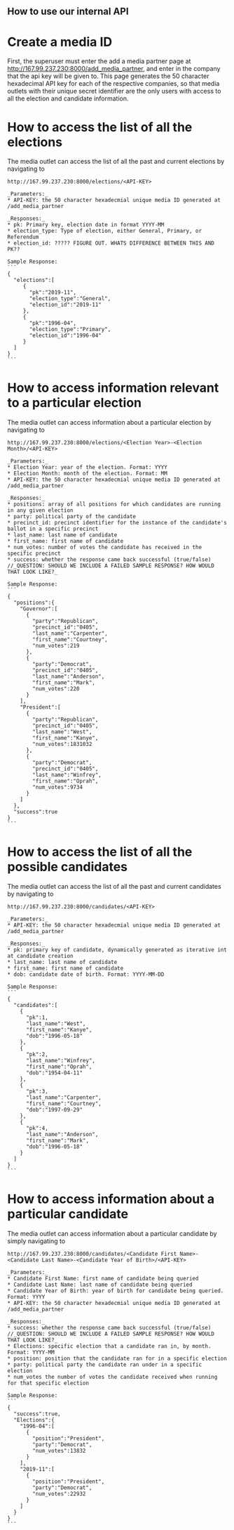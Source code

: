 ## How to use our internal API
# Create a media ID
  First, the superuser must enter the add a media partner page at http://167.99.237.230:8000/add_media_partner, and enter in the company that the api key will be given to.
  This page generates the 50 character hexadecimal API key for each of the respective companies, so that media outlets with their unique secret identifier are the only users with access to all the election and candidate information.
  
# How to access the list of all the elections
  The media outlet can access the list of all the past and current elections by navigating to 
  
    http://167.99.237.230:8000/elections/<API-KEY>
    
    _Parameters:_
    * API-KEY: the 50 character hexadecmial unique media ID generated at /add_media_partner
    
    _Responses:_
    * pk: Primary key, election date in format YYYY-MM
    * election_type: Type of election, either General, Primary, or Referendum
    * election_id: ????? FIGURE OUT. WHATS DIFFERENCE BETWEEN THIS AND PK??
    
    Sample Response:
    ```
    {  
      "elections":[  
         {  
           "pk":"2019-11",
           "election_type":"General",
           "election_id":"2019-11"
         },
         {  
           "pk":"1996-04",
           "election_type":"Primary",
           "election_id":"1996-04"
         }
      ]
    }
    ```
    
# How to access information relevant to a particular election
  The media outlet can access information about a particular election by navigating to
    
    http://167.99.237.230:8000/elections/<Election Year>-<Election Month>/<API-KEY>
    
    _Parameters:_
    * Election Year: year of the election. Format: YYYY
    * Election Month: month of the election. Format: MM
    * API-KEY: the 50 character hexadecmial unique media ID generated at /add_media_partner
    
    _Responses:_
    * positions: array of all positions for which candidates are running in any given election
    * party: political party of the candidate
    * precinct_id: precinct identifier for the instance of the candidate's ballot in a specific precinct
    * last_name: last name of candidate
    * first_name: first name of candidate
    * num_votes: number of votes the candidate has received in the specific precinct
    * success: whether the response came back successful (true/false) //_QUESTION: SHOULD WE INCLUDE A FAILED SAMPLE RESPONSE? HOW WOULD THAT LOOK LIKE?_
    
    Sample Response:
    ```
    {  
      "positions":{  
        "Governor":[  
          {  
            "party":"Republican",
            "precinct_id":"0405",
            "last_name":"Carpenter",
            "first_name":"Courtney",
            "num_votes":219
          },
          {  
            "party":"Democrat",
            "precinct_id":"0405",
            "last_name":"Anderson",
            "first_name":"Mark",
            "num_votes":220
          }
        ],
        "President":[  
          {  
            "party":"Republican",
            "precinct_id":"0405",
            "last_name":"West",
            "first_name":"Kanye",
            "num_votes":1831032
          },
          {  
            "party":"Democrat",
            "precinct_id":"0405",
            "last_name":"Winfrey",
            "first_name":"Oprah",
            "num_votes":9734
          }
        ]
      },
      "success":true
    }
    ```
   
# How to access the list of all the possible candidates
  The media outlet can access the list of all the past and current candidates by navigating to
    
    http://167.99.237.230:8000/candidates/<API-KEY>
    
    _Parameters:_
    * API-KEY: the 50 character hexadecmial unique media ID generated at /add_media_partner
    
    _Responses:_
    * pk: primary key of candidate, dynamically generated as iterative int at candidate creation
    * last_name: last name of candidate
    * first_name: first name of candidate
    * dob: candidate date of birth. Format: YYYY-MM-DD
    
    Sample Response:
    ```
    {  
      "candidates":[  
        {  
          "pk":1,
          "last_name":"West",
          "first_name":"Kanye",
          "dob":"1996-05-18"
        },
        {  
          "pk":2,
          "last_name":"Winfrey",
          "first_name":"Oprah",
          "dob":"1954-04-11"
        },
        {  
          "pk":3,
          "last_name":"Carpenter",
          "first_name":"Courtney",
          "dob":"1997-09-29"
        },
        {  
          "pk":4,
          "last_name":"Anderson",
          "first_name":"Mark",
          "dob":"1996-05-18"
        }
      ]
    }
    ```

# How to access information about a particular candidate
  The media outlet can access information about a particular candidate by simply navigating to
  
    http://167.99.237.230:8000/candidates/<Candidate First Name>-<Candidate Last Name>-<Candidate Year of Birth>/<API-KEY> 
    
    _Parameters:_
    * Candidate First Name: first name of candidate being queried
    * Candidate Last Name: last name of candidate being queried
    * Candidate Year of Birth: year of birth for candidate being queried. Format: YYYY
    * API-KEY: the 50 character hexadecmial unique media ID generated at /add_media_partner
    
    _Responses:_
    * success: whether the response came back successful (true/false) //_QUESTION: SHOULD WE INCLUDE A FAILED SAMPLE RESPONSE? HOW WOULD THAT LOOK LIKE?_
    * Elections: specific election that a candidate ran in, by month. Format: YYYY-MM
    * position: position that the candidate ran for in a specific election
    * party: political party the candidate ran under in a specific election
    * num_votes the number of votes the candidate received when running for that specific election
    
    Sample Response:
    ```
    {  
      "success":true,
      "Elections":{  
        "1996-04":[  
          {  
            "position":"President",
            "party":"Democrat",
            "num_votes":13832
          }
        ],
        "2019-11":[  
          {  
            "position":"President",
            "party":"Democrat",
            "num_votes":22932
          }
        ]
      }
    }
    ```
